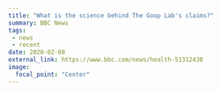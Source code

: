 ```yaml
---
title: "What is the science behind The Goop Lab's claims?"
summary: BBC News
tags:
 - news
 - recent
date: 2020-02-08
external_link: https://www.bbc.com/news/health-51312438
image:
  focal_point: "Center"
---
```

